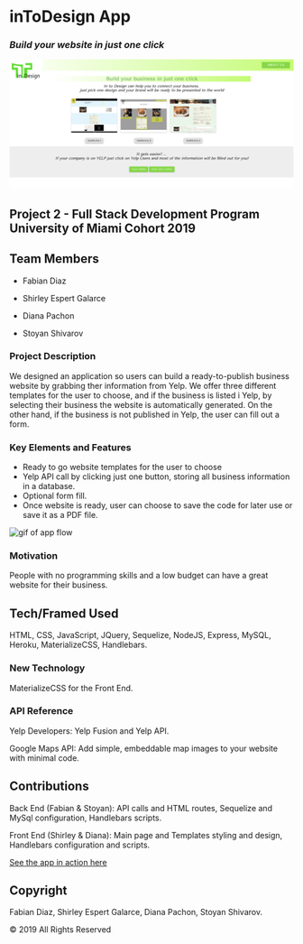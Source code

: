 # inToDesign App 

### *Build your website in just one click*

![screenshot](https://github.com/sespert/inTdesign/blob/master/public/assets/images/App.png)

## Project 2 - Full Stack Development Program University of Miami Cohort 2019

## Team Members

- Fabian Diaz

- Shirley Espert Galarce

- Diana Pachon

- Stoyan Shivarov

### Project Description

We designed an application so users can build a ready-to-publish business website by grabbing ther information from Yelp. 
We offer three different templates for the user to choose, and if the business is listed i Yelp, by selecting their business the website is automatically generated. 
On the other hand, if the business is not published in Yelp, the user can fill out a form.


### Key Elements and Features

- Ready to go website templates for the user to choose
- Yelp API call by clicking just one button, storing all business information in a database.
- Optional form fill.
- Once website is ready, user can choose to save the code for later use or save it as a PDF file.

![gif of app flow](https://github.com/sespert/inTdesign/blob/master/public/assets/images/appFlow.gif)
 
### Motivation

People with no programming skills and a low budget can have a great website for their business. 

## Tech/Framed Used

HTML, CSS, JavaScript, JQuery, Sequelize, NodeJS, Express, MySQL, Heroku, MaterializeCSS, Handlebars.

### New Technology

MaterializeCSS for the Front End.

### API Reference

Yelp Developers: Yelp Fusion and Yelp API.

Google Maps API: Add simple, embeddable map images to your website with minimal code. 

## Contributions

Back End (Fabian & Stoyan): API calls and HTML routes, Sequelize and MySql configuration, Handlebars scripts.

Front End (Shirley & Diana): Main page and Templates styling and design, Handlebars configuration and scripts.

[See the app in action here](https://intdesign.herokuapp.com)

## Copyright
Fabian Diaz, Shirley Espert Galarce, Diana Pachon, Stoyan Shivarov.

© 2019 All Rights Reserved
